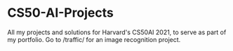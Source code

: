 # CS50-AI-Projects
All my projects and solutions for Harvard's CS50AI 2021, to serve as part of my portfolio.
Go to /traffic/ for an image recognition project.
